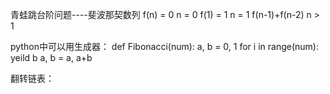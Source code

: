 青蛙跳台阶问题----斐波那契数列
f(n) = 0       n = 0
f(1) = 1       n = 1
f(n-1)+f(n-2)  n > 1

python中可以用生成器：
def Fibonacci(num):
  a, b = 0, 1
  for i in range(num):
      yeild b
      a, b = a, a+b
 
翻转链表：
